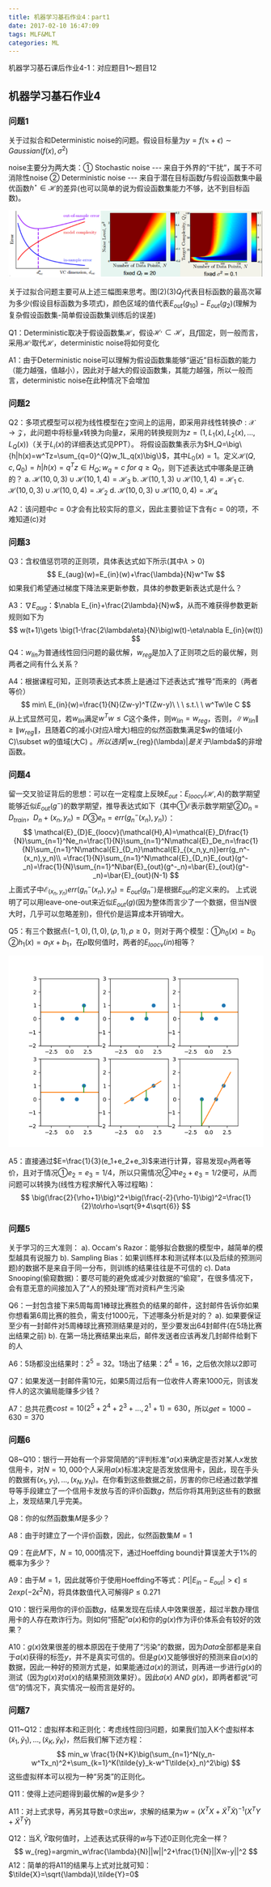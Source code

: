 ```yaml
---
title: 机器学习基石作业4：part1
date: 2017-02-10 16:47:09
tags: MLF&MLT
categories: ML
---
```


机器学习基石课后作业4-1：对应题目1～题目12
<!-- more -->

## 机器学习基石作业4

### 问题1

关于过拟合和Deterministic noise的问题。假设目标量为$y=f(\mathbb{x}+\epsilon)\sim Gaussian(f(x),\sigma^2)$

noise主要分为两大类：① Stochastic noise --- 来自于外界的“干扰”，属于不可消除性noise  ② Deterministic noise --- 来自于潜在目标函数$f$与假设函数集中最优函数$h^{\star}\in \mathcal{H}$的差异(也可以简单的说为假设函数集能力不够，达不到目标函数)。

![](MLF4-1/Q4_1.png)

关于过拟合问题主要可从上述三幅图来思考。图(2)(3)$Q_f$代表目标函数的最高次幂为多少(假设目标函数为多项式)，颜色区域的值代表$E_{out}(g_{10})-E_{out}(g_2)$(理解为复杂假设函数集-简单假设函数集训练后的误差)

Q1：Deterministic取决于假设函数集$\mathcal{H}$，假设$\mathcal{H}^,\subset \mathcal{H}$，且$f$固定，则一般而言，采用$\mathcal{H}^,$取代$\mathcal{H}$，deterministic noise将如何变化

A1：由于Deterministic noise可以理解为假设函数集能够“逼近”目标函数的能力（能力越强，值越小），因此对于越大的假设函数集，其能力越强，所以一般而言，deterministic noise在此种情况下会增加

### 问题2

Q2：多项式模型可以视为线性模型在$\mathcal{Z}$空间上的运用，即采用非线性转换$\Phi:\mathcal{X}\to\mathcal{Z}$，此问题中将标量$x$转换为向量$z$，采用的转换规则为$z=(1,L_1(x),L_2(x),...,L_Q(x))$（关于$L_i(x)$的详细表达式见PPT）。
将假设函数集表示为$H_Q=\big\{h|h(x)=w^Tz=\sum_{q=0}^{Q}w_1L_q(x)\big\}$，其中$L_0(x)=1$。定义$\mathcal{H}(Q,c,Q_0)={h|h(x)=q^Tz\in H_Q;w_q=c\ for\ q\ge Q_0}$，则下述表达式中哪条是正确的？
a. $\mathcal{H}(10,0,3)\cup\mathcal{H}(10,1,4)=\mathcal{H}_3$
b. $\mathcal{H}(10,1,3)\cup\mathcal{H}(10,1,4)=\mathcal{H}_1$
c. $\mathcal{H}(10,0,3)\cup\mathcal{H}(10,0,4)=\mathcal{H}_2$
d. $\mathcal{H}(10,0,3)\cup\mathcal{H}(10,0,4)=\mathcal{H}_4$

A2：该问题中$c=0$才会有比较实际的意义，因此主要验证下含有$c=0$的项，不难知道(c)对

### 问题3

Q3：含权值惩罚项的正则项，具体表达式如下所示(其中$\lambda\gt 0$)
$$
E_{aug}(w)=E_{in}(w)+\frac{\lambda}{N}w^Tw
$$
如果我们希望通过梯度下降法来更新参数，具体的参数更新表达式是什么？

A3：$\nabla E_{aug}$：$\nabla E_{in}+\frac{2\lambda}{N}w$，从而不难获得参数更新规则如下为
$$
w(t+1)\gets \big(1-\frac{2\lambda\eta}{N}\big)w(t)-\eta\nabla E_{in}(w(t))
$$
Q4：$w_{lin}$为普通线性回归问题的最优解，$w_{reg}$是加入了正则项之后的最优解，则两者之间有什么关系？

A4：根据课程可知，正则项表达式本质上是通过下述表达式“推导”而来的（两者等价）
$$
min\ E_{in}(w)=\frac{1}{N}(Zw-y)^T(Zw-y)\ \ \ s.t.\ \ w^Tw\le C
$$
从上式显然可见，若$w_{lin}$满足$w^Tw\le C$这个条件，则$w_{lin}=w_{reg}$，否则，$\|w_{lin}\|\ge \|w_{reg}\|$，且随着$C$的减小(对应$\lambda$增大)相应的似然函数集满足$w的值域(小C)\subset w的值域(大C) $。所以选择$\|w_{reg}(\lambda)\|$是关于$\lambda$的非增函数。

### 问题4

留一交叉验证背后的思想：可以在一定程度上反映$E_{out}$：$E_{loocv}(\mathcal{H},A)$的数学期望能够近似$E_{out}(g^-)$的数学期望，推导表达式如下（其中①$\mathcal{E}$表示数学期望②$D_n=D_{train}，D_n+(x_n,y_n)=D$③$e_n=err(g_n^-(x_n),y_n)$）：
$$
\mathcal{E}_{D}E_{loocv}(\mathcal{H},A)=\mathcal{E}_D\frac{1}{N}\sum_{n=1}^Ne_n=\frac{1}{N}\sum_{n=1}^N\mathcal{E}_De_n=\frac{1}{N}\sum_{n=1}^N\mathcal{E}_{D_n}\mathcal{E}_{(x_n,y_n)}err(g_n^-(x_n),y_n)\\
=\frac{1}{N}\sum_{n=1}^N\mathcal{E}_{D_n}E_{out}(g^-_n)=\frac{1}{N}\sum_{n=1}^N\bar{E}_{out}(g^-_n)=\bar{E}_{out}(g^-_n)=\bar{E}_{out}(N-1)
$$
上面式子中$\mathcal{E}_{(x_n,y_n)}err(g_n^-(x_n),y_n)=E_{out}(g_n^-)$是根据$E_{out}$的定义来的。
上式说明了可以用leave-one-out来近似$E_{out}(g)$(因为整体而言少了一个数据，但当N很大时，几乎可以忽略差别)，但代价是运算成本开销增大。

Q5：有三个数据点$(-1,0),(1,0),(\rho,1),\rho\ge0$，则对于两个模型：①$h_0(x)=b_0$ ②$h_1(x)=a_1x+b_1$，在$\rho$取何值时，两者的$E_{loocv}(in)$相等？

![Q5](MLF4-1/Q5.png)

A5：直接通过$E=\frac{1}{3}(e_1+e_2+e_3)$来进行计算，容易发现$e_1$两者等价，且对于情况①$e_2=e_3=1/4$，所以只需情况②中$e_2+e_3=1/2$便可，从而问题可以转换为(线性方程求解代入等过程略)：
$$
\big(\frac{2}{\rho+1}\big)^2+\big(\frac{-2}{\rho-1}\big)^2=\frac{1}{2}\to\rho=\sqrt{9+4\sqrt{6}}
$$

### 问题5

关于学习的三大准则：
a). Occam's Razor：能够拟合数据的模型中，越简单的模型越具有说服力
b). Sampling Bias：如果训练样本和测试样本(以及后续的预测问题)的数据不是来自于同一分布，则训练的结果往往是不可信的
c). Data Snooping(偷窥数据)：要尽可能的避免或减少对数据的“偷窥”，在很多情况下，会有意无意的间接加入了“人的预处理”而对资料产生污染

Q6：一封包含接下来5周每周1棒球比赛胜负的结果的邮件，这封邮件告诉你如果你想看第6周比赛的胜负，需支付1000元，下述哪条分析是对的？
a). 如果要保证至少有一封邮件对5周棒球比赛预测结果是对的，至少要发出64封邮件(在5场比赛出结果之前)
b). 在第一场比赛结果出来后，邮件发送者应该再发几封邮件给剩下的人

A6：5场都没出结果时：$2^5=32$。1场出了结果：$2^4=16$，之后依次除以2即可

Q7：如果发送一封邮件需10元，如果5周过后有一位收件人寄来1000元，则该发件人的这次骗局能赚多少钱？

A7：总共花费$cost=10(2^5+2^4+2^3+...,2^1+1)=630$，所以$get=1000-630=370$

### 问题6

Q8~Q10：银行一开始有一个非常简陋的“评判标准”$a(x)$来确定是否对某人$x$发放信用卡，对$N=10,000$个人采用$a(x)$标准决定是否发放信用卡，因此，现在手头的数据有$(x_1,y_1),...,(x_N,y_N)$。在你看到这些数据之前，厉害的你已经通过数学推导等手段建立了一个信用卡发放与否的评价函数$g$，然后你将其用到这些有的数据上，发现结果几乎完美。

Q8：你的似然函数集$M$是多少？

A8：由于时建立了一个评价函数，因此，似然函数集$M=1$

Q9：在此$M$下，$N=10,000$情况下，通过Hoeffding bound计算误差大于$1\%$的概率为多少？

A9：由于$M=1$，因此就等价于使用Hoeffding不等式：$P[|E_{in}-E_{out}|\gt\epsilon]\le2exp(-2\epsilon^2N)$，将具体数值代入可解得$P\leq0.271$

Q10：银行采用你的评价函数$g$，结果发现在后续人中效果很差，超过半数办理信用卡的人存在欺诈行为。则如何“搭配”$a(x)$和你的$g(x)$作为评价体系会有较好的效果？

A10：$g(x)$效果很差的根本原因在于使用了“污染”的数据，因为$Data$全部都是来自于$a(x)$获得的标签$y$，并不是真实可信的。但是$g(x)$又能够很好的预测来自$a(x)$的数据，因此一种好的预测方式是，如果能通过$a(x)$的测试，则再进一步进行$g(x)$的测试（因为$g(x)$对$a(x)$的结果预测效果好）。因此$a(x)\ AND\ g(x)$，即两者都说“可信”的情况下，真实情况一般而言是好的。

### 问题7

Q11~Q12：虚拟样本和正则化：考虑线性回归问题，如果我们加入K个虚拟样本$(\tilde{x}_1,\tilde{y}_1),...,(\tilde{x}_K,\tilde{y}_K)$，然后我们解下述方程：
$$
min_w \frac{1}{N+K}\big(\sum_{n=1}^N(y_n-w^Tx_n)^2+\sum_{k=1}^K(\tilde{y}_k-w^T\tilde{x}_n)^2\big)
$$
这些虚拟样本可以视为一种“另类”的正则化。

Q11：使得上述问题得到最优解的$w$是多少？

A11：对上式求导，再另其导数=0求出$w$，求解的结果为$w=(X^TX+\tilde{X}^T\tilde{X})^{-1}(X^TY+\tilde{X}^T\tilde{Y})$

Q12：当$\tilde{X},\tilde{Y}$取何值时，上述表达式获得的$w$与下述0正则化完全一样？
$$
w_{reg}=argmin_w\frac{\lambda}{N}||w||^2+\frac{1}{N}||Xw-y||^2
$$
A12：简单的将A11的结果与上式对比就可知：$\tilde{X}=\sqrt{\lambda}I,\tilde{Y}=0$
